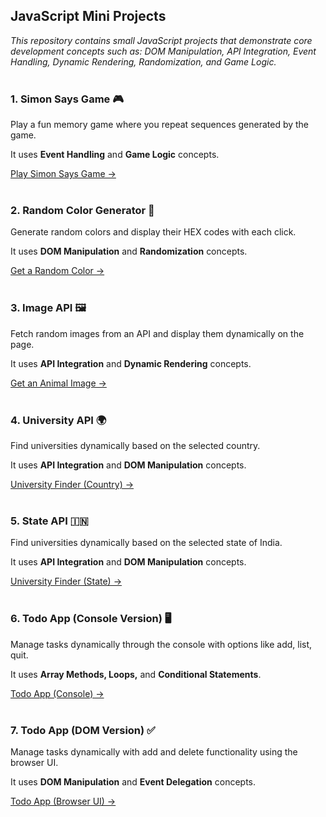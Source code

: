 ## JavaScript Mini Projects

*This repository contains small JavaScript projects that demonstrate core development concepts such as:
DOM Manipulation, API Integration, Event Handling, Dynamic Rendering, Randomization, and Game Logic.*<br><br>


### 1. Simon Says Game 🎮

Play a fun memory game where you repeat sequences generated by the game.

It uses **Event Handling** and **Game Logic** concepts.

[Play Simon Says Game →](https://aaishashaukatali.github.io/JS-mini-projects/simon_says_game.html)<br><br>


### 2. Random Color Generator 🎨

Generate random colors and display their HEX codes with each click.

It uses **DOM Manipulation** and **Randomization** concepts.

[Get a Random Color →](https://aaishashaukatali.github.io/JS-mini-projects/random_color_generator.html)<br><br>


### 3. Image API 🖼️

Fetch random images from an API and display them dynamically on the page.

It uses **API Integration** and **Dynamic Rendering** concepts.

[Get an Animal Image →](https://aaishashaukatali.github.io/JS-mini-projects/image_api.html)<br><br>


### 4. University API 🌍

Find universities dynamically based on the selected country.

It uses **API Integration** and **DOM Manipulation** concepts.

[University Finder (Country) →](https://aaishashaukatali.github.io/JS-mini-projects/university_api.html)<br><br>


### 5. State API 🇮🇳

Find universities dynamically based on the selected state of India.

It uses **API Integration** and **DOM Manipulation** concepts.

[University Finder (State) →](https://aaishashaukatali.github.io/JS-mini-projects/state_api.html)<br><br>


### 6. Todo App (Console Version) 🖥️

Manage tasks dynamically through the console with options like add, list, quit.

It uses **Array Methods, Loops,** and **Conditional Statements**.

[Todo App (Console) →](https://aaishashaukatali.github.io/JS-mini-projects/todo_app_1.html)<br><br>


### 7. Todo App (DOM Version) ✅

Manage tasks dynamically with add and delete functionality using the browser UI.

It uses **DOM Manipulation** and **Event Delegation** concepts.

[Todo App (Browser UI) →](https://aaishashaukatali.github.io/JS-mini-projects/todo_app_2.html)<br><br>




